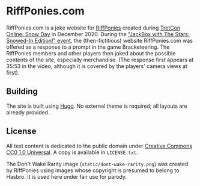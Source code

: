 # RiffPonies.com

RiffPonies.com is a joke website for [RiffPonies](https://twitter.com/RiffPonies) created during [TrotCon Online: Snow Day](https://trotcononline.net/) in December 2020. During the ["JackBox with The Stars: Snowed-In Edition!" event](https://vimeo.com/483909182), the (then-fictitious) website RiffPonies.com was offered as a response to a prompt in the game Bracketeering. The RiffPonies members and other players then joked about the possible contents of the site, especially merchandise. (The response first appears at 35:53 in the video, although it is covered by the players' camera views at first).

## Building

The site is built using [Hugo](https://gohugo.io/). No external theme is required; all layouts are already provided.

## License

All text content is dedicated to the public domain under [Creative Commons CC0 1.0 Universal](https://creativecommons.org/publicdomain/zero/1.0/). A copy is available in `LICENSE.txt`.

The Don't Wake Rarity image (`static/dont-wake-rarity.png`) was created by RiffPonies using images whose copyright is presumed to belong to Hasbro. It is used here under fair use for parody.